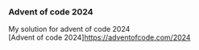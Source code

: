 ### Advent of code 2024 
My solution for advent of code 2024 \
[Advent of code 2024]https://adventofcode.com/2024 
